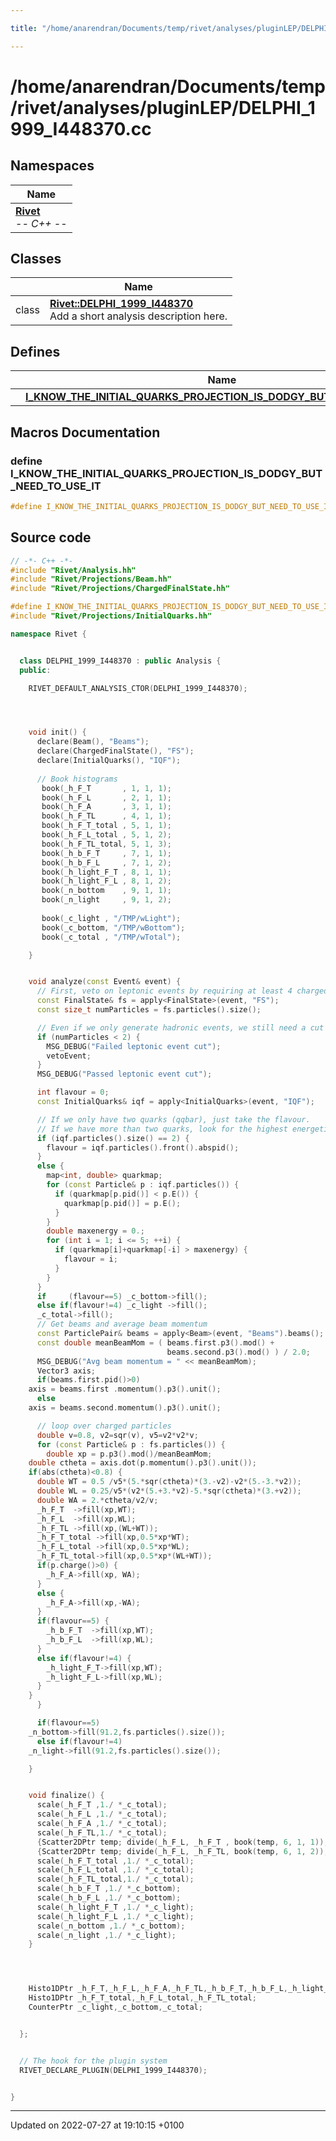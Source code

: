 ```yaml
---

title: "/home/anarendran/Documents/temp/rivet/analyses/pluginLEP/DELPHI_1999_I448370.cc"

---
```


# /home/anarendran/Documents/temp/rivet/analyses/pluginLEP/DELPHI_1999_I448370.cc



## Namespaces

| Name           |
| -------------- |
| **[Rivet](http://example.org/namespaces/namespacerivet/)** <br>-*- C++ -*-  |

## Classes

|                | Name           |
| -------------- | -------------- |
| class | **[Rivet::DELPHI_1999_I448370](http://example.org/classes/classrivet_1_1delphi__1999__i448370/)** <br>Add a short analysis description here.  |

## Defines

|                | Name           |
| -------------- | -------------- |
|  | **[I_KNOW_THE_INITIAL_QUARKS_PROJECTION_IS_DODGY_BUT_NEED_TO_USE_IT](http://example.org/files/delphi__1999__i448370_8cc/#define-i-know-the-initial-quarks-projection-is-dodgy-but-need-to-use-it)**  |




## Macros Documentation

### define I_KNOW_THE_INITIAL_QUARKS_PROJECTION_IS_DODGY_BUT_NEED_TO_USE_IT

```cpp
#define I_KNOW_THE_INITIAL_QUARKS_PROJECTION_IS_DODGY_BUT_NEED_TO_USE_IT 
```


## Source code

```cpp
// -*- C++ -*-
#include "Rivet/Analysis.hh"
#include "Rivet/Projections/Beam.hh"
#include "Rivet/Projections/ChargedFinalState.hh"

#define I_KNOW_THE_INITIAL_QUARKS_PROJECTION_IS_DODGY_BUT_NEED_TO_USE_IT
#include "Rivet/Projections/InitialQuarks.hh"

namespace Rivet {


  class DELPHI_1999_I448370 : public Analysis {
  public:

    RIVET_DEFAULT_ANALYSIS_CTOR(DELPHI_1999_I448370);




    void init() {
      declare(Beam(), "Beams");
      declare(ChargedFinalState(), "FS");
      declare(InitialQuarks(), "IQF");
      
      // Book histograms
       book(_h_F_T       , 1, 1, 1);
       book(_h_F_L       , 2, 1, 1);
       book(_h_F_A       , 3, 1, 1);
       book(_h_F_TL      , 4, 1, 1);
       book(_h_F_T_total , 5, 1, 1);
       book(_h_F_L_total , 5, 1, 2);
       book(_h_F_TL_total, 5, 1, 3);
       book(_h_b_F_T     , 7, 1, 1);
       book(_h_b_F_L     , 7, 1, 2);
       book(_h_light_F_T , 8, 1, 1);
       book(_h_light_F_L , 8, 1, 2);
       book(_n_bottom    , 9, 1, 1);
       book(_n_light     , 9, 1, 2);
      
       book(_c_light , "/TMP/wLight");
       book(_c_bottom, "/TMP/wBottom");
       book(_c_total , "/TMP/wTotal");

    }


    void analyze(const Event& event) {
      // First, veto on leptonic events by requiring at least 4 charged FS particles
      const FinalState& fs = apply<FinalState>(event, "FS");
      const size_t numParticles = fs.particles().size();

      // Even if we only generate hadronic events, we still need a cut on numCharged >= 2.
      if (numParticles < 2) {
        MSG_DEBUG("Failed leptonic event cut");
        vetoEvent;
      }
      MSG_DEBUG("Passed leptonic event cut");

      int flavour = 0;
      const InitialQuarks& iqf = apply<InitialQuarks>(event, "IQF");

      // If we only have two quarks (qqbar), just take the flavour.
      // If we have more than two quarks, look for the highest energetic q-qbar pair.
      if (iqf.particles().size() == 2) {
        flavour = iqf.particles().front().abspid();
      }
      else {
        map<int, double> quarkmap;
        for (const Particle& p : iqf.particles()) {
          if (quarkmap[p.pid()] < p.E()) {
            quarkmap[p.pid()] = p.E();
          }
        }
        double maxenergy = 0.;
        for (int i = 1; i <= 5; ++i) {
          if (quarkmap[i]+quarkmap[-i] > maxenergy) {
            flavour = i;
          }
        }
      }
      if     (flavour==5) _c_bottom->fill();
      else if(flavour!=4) _c_light ->fill();
      _c_total->fill();
      // Get beams and average beam momentum
      const ParticlePair& beams = apply<Beam>(event, "Beams").beams();
      const double meanBeamMom = ( beams.first.p3().mod() +
                                   beams.second.p3().mod() ) / 2.0;
      MSG_DEBUG("Avg beam momentum = " << meanBeamMom);
      Vector3 axis;
      if(beams.first.pid()>0)
    axis = beams.first .momentum().p3().unit();
      else
    axis = beams.second.momentum().p3().unit();

      // loop over charged particles
      double v=0.8, v2=sqr(v), v5=v2*v2*v;
      for (const Particle& p : fs.particles()) {
        double xp = p.p3().mod()/meanBeamMom;
    double ctheta = axis.dot(p.momentum().p3().unit());
    if(abs(ctheta)<0.8) {
      double WT = 0.5 /v5*(5.*sqr(ctheta)*(3.-v2)-v2*(5.-3.*v2));
      double WL = 0.25/v5*(v2*(5.+3.*v2)-5.*sqr(ctheta)*(3.+v2));
      double WA = 2.*ctheta/v2/v;
      _h_F_T  ->fill(xp,WT);
      _h_F_L  ->fill(xp,WL);
      _h_F_TL ->fill(xp,(WL+WT));
      _h_F_T_total ->fill(xp,0.5*xp*WT);
      _h_F_L_total ->fill(xp,0.5*xp*WL);
      _h_F_TL_total->fill(xp,0.5*xp*(WL+WT));
      if(p.charge()>0) {
        _h_F_A->fill(xp, WA);
      }
      else {
        _h_F_A->fill(xp,-WA);
      }
      if(flavour==5) {
        _h_b_F_T  ->fill(xp,WT);
        _h_b_F_L  ->fill(xp,WL);
      }
      else if(flavour!=4) {
        _h_light_F_T->fill(xp,WT);
        _h_light_F_L->fill(xp,WL);
      }
    }
      }

      if(flavour==5)
    _n_bottom->fill(91.2,fs.particles().size());
      else if(flavour!=4)
    _n_light->fill(91.2,fs.particles().size());

    }


    void finalize() {
      scale(_h_F_T ,1./ *_c_total);
      scale(_h_F_L ,1./ *_c_total);
      scale(_h_F_A ,1./ *_c_total);
      scale(_h_F_TL,1./ *_c_total);
      {Scatter2DPtr temp; divide(_h_F_L, _h_F_T , book(temp, 6, 1, 1));}
      {Scatter2DPtr temp; divide(_h_F_L, _h_F_TL, book(temp, 6, 1, 2));}
      scale(_h_F_T_total ,1./ *_c_total);
      scale(_h_F_L_total ,1./ *_c_total);
      scale(_h_F_TL_total,1./ *_c_total);
      scale(_h_b_F_T ,1./ *_c_bottom);
      scale(_h_b_F_L ,1./ *_c_bottom);
      scale(_h_light_F_T ,1./ *_c_light);
      scale(_h_light_F_L ,1./ *_c_light);
      scale(_n_bottom ,1./ *_c_bottom);
      scale(_n_light ,1./ *_c_light);
    }




    Histo1DPtr _h_F_T,_h_F_L,_h_F_A,_h_F_TL,_h_b_F_T,_h_b_F_L,_h_light_F_T,_h_light_F_L,_n_light,_n_bottom;
    Histo1DPtr _h_F_T_total,_h_F_L_total,_h_F_TL_total;
    CounterPtr _c_light,_c_bottom,_c_total;


  };


  // The hook for the plugin system
  RIVET_DECLARE_PLUGIN(DELPHI_1999_I448370);


}
```


-------------------------------

Updated on 2022-07-27 at 19:10:15 +0100
